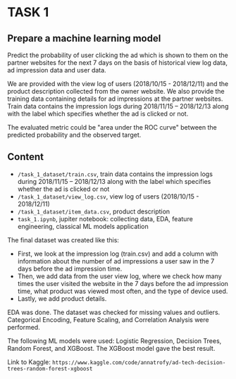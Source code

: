 # TASK 1
## Prepare a machine learning model
Predict the probability of user clicking the ad which is shown to them on the partner websites for the next 7 days on the basis of historical view log data, ad impression data and user data.

We are provided with the view log of users (2018/10/15 - 2018/12/11) and the product description collected from the owner website. We also provide the training data containing details for ad impressions at the partner websites. Train data contains the impression logs during 2018/11/15 – 2018/12/13 along with the label which specifies whether the ad is clicked or not. 

The evaluated metric could be "area under the ROC curve" between the predicted probability and the observed target.


## Content
* `/task_1_dataset/train.csv`, train data contains the impression logs during 2018/11/15 – 2018/12/13 along with the label which specifies whether the ad is clicked or not 
* `/task_1_dataset/view_log.csv`, view log of users (2018/10/15 - 2018/12/11)
* `/task_1_dataset/item_data.csv`, product description
* `task_1.ipynb`, jupiter notebook: collecting data, EDA, feature engineering, classical ML models application

The final dataset was created like this: 

- First, we look at the impression log (train.csv) and add a column with information about the number of ad impressions a user saw in the 7 days before the ad impression time. 
- Then, we add data from the user view log, where we check how many times the user visited the website in the 7 days before the ad impression time, what product was viewed most often, and the type of device used. 
- Lastly, we add product details.

EDA was done. The dataset was checked for missing values and outliers. Categorical Encoding, Feature Scaling, and Correlation Analysis were performed.

The following ML models were used: Logistic Regression, Decision Trees, Random Forest, and XGBoost. The XGBoost model gave the best result.

Link to Kaggle:
`https://www.kaggle.com/code/annatrofy/ad-tech-decision-trees-random-forest-xgboost`
